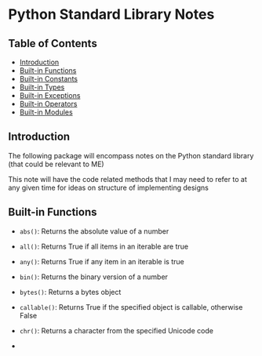 # Python Standard Library Notes
## Table of Contents
- [Introduction](#introduction)
- [Built-in Functions](#built-in-functions)
- [Built-in Constants](#built-in-constants)
- [Built-in Types](#built-in-types)
- [Built-in Exceptions](#built-in-exceptions)
- [Built-in Operators](#built-in-operators)
- [Built-in Modules](#built-in-modules)

## Introduction
The following package will encompass notes on the Python standard library (that could be relevant to ME)

This note will have the code related methods that I may need to refer to at any given time for ideas on structure of implementing designs

## Built-in Functions
- `abs()`: Returns the absolute value of a number
- `all()`: Returns True if all items in an iterable are true
- `any()`: Returns True if any item in an iterable is true
- `bin()`: Returns the binary version of a number

- `bytes()`: Returns a bytes object
- `callable()`: Returns True if the specified object is callable, otherwise False
- `chr()`: Returns a character from the specified Unicode code
- 